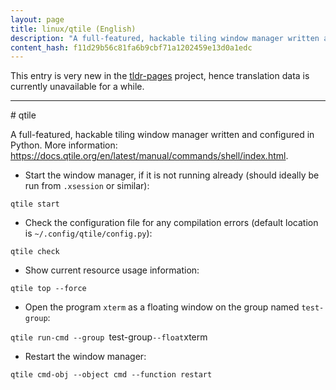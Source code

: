 ```yaml
---
layout: page
title: linux/qtile (English)
description: "A full-featured, hackable tiling window manager written and configured in Python."
content_hash: f11d29b56c81fa6b9cbf71a1202459e13d0a1edc
---
```


This entry is very new in the [tldr-pages](https://github.com/tldr-pages/tldr) project, hence translation data is currently unavailable for a while.

<hr># qtile

A full-featured, hackable tiling window manager written and configured in Python.
More information: <https://docs.qtile.org/en/latest/manual/commands/shell/index.html>.

- Start the window manager, if it is not running already (should ideally be run from `.xsession` or similar):

`qtile start`

- Check the configuration file for any compilation errors (default location is  `~/.config/qtile/config.py`):

`qtile check`

- Show current resource usage information:

`qtile top --force`

- Open the program `xterm` as a floating window on the group named `test-group`:

`qtile run-cmd --group `<span class="tldr-var badge badge-pill bg-dark-lm bg-white-dm text-white-lm text-dark-dm font-weight-bold">test-group</span>` --float `<span class="tldr-var badge badge-pill bg-dark-lm bg-white-dm text-white-lm text-dark-dm font-weight-bold">xterm</span>

- Restart the window manager:

`qtile cmd-obj --object cmd --function restart`
